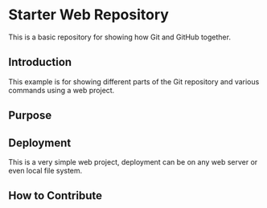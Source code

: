 # Starter Web Repository

This is a basic repository for 
showing how Git and GitHub together.

## Introduction

This example is for showing different parts
of the Git repository and various commands
using a web project. 

## Purpose

## Deployment
This is a very simple web project, deployment
can be on any web server or even local 
file system.

## How to Contribute

